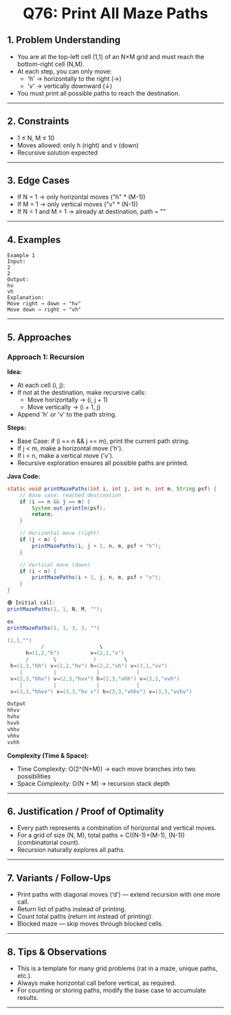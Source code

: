 <!-- #region 76-Print All Maze Paths -->

<h1 style="text-align:center; font-size:2.5em; font-weight:bold;">Q76: Print All Maze Paths</h1>

## 1. Problem Understanding

- You are at the top-left cell (1,1) of an N×M grid and must reach the bottom-right cell (N,M).
- At each step, you can only move:
  * 'h' → horizontally to the right (→)
  * 'v' → vertically downward (↓)
- You must print all possible paths to reach the destination.
---

## 2. Constraints

- 1 ≤ N, M ≤ 10
- Moves allowed: only h (right) and v (down)
- Recursive solution expected
---

## 3. Edge Cases

- If N = 1 → only horizontal moves ("h" * (M-1))
- If M = 1 → only vertical moves ("v" * (N-1))
- If N = 1 and M = 1 → already at destination, path = ""
---

## 4. Examples

```text
Example 1
Input:
2
2
Output:
hv
vh
Explanation:
Move right → down → "hv"
Move down → right → "vh"
```

---

## 5. Approaches

### Approach 1: Recursion

**Idea:**
- At each cell (i, j):
- If not at the destination, make recursive calls:
  * Move horizontally → (i, j + 1)
  * Move vertically → (i + 1, j)
- Append 'h' or 'v' to the path string.

**Steps:**
- Base Case: if (i == n && j == m), print the current path string.
- If j < m, make a horizontal move ('h').
- If i < n, make a vertical move ('v').
- Recursive exploration ensures all possible paths are printed.

**Java Code:**
```java
static void printMazePaths(int i, int j, int n, int m, String psf) {
    // Base case: reached destination
    if (i == n && j == m) {
        System.out.println(psf);
        return;
    }

    // Horizontal move (right)
    if (j < m) {
        printMazePaths(i, j + 1, n, m, psf + "h");
    }

    // Vertical move (down)
    if (i < n) {
        printMazePaths(i + 1, j, n, m, psf + "v");
    }
}

🟢 Initial call:
printMazePaths(1, 1, N, M, "");

ex
printMazePaths(1, 1, 3, 3, "")

(1,1,"")
           /                  \
      h→(1,2,"h")          v→(2,1,"v")
      /        \            /         \
 h→(1,3,"hh") v→(2,2,"hv") h→(2,2,"vh") v→(3,1,"vv")
    |          |             |            |
 v→(2,3,"hhv") v→(2,3,"hvv") h→(2,3,"vhh") v→(3,2,"vvh")
    |          |             |            |
 v→(3,3,"hhvv") v→(3,3,"hv v") h→(3,3,"vhhv") v→(3,3,"vvhv")

Output
hhvv
hvhv
hvvh
vhhv
vhhv
vvhh
```

**Complexity (Time & Space):**
- Time Complexity: O(2^(N+M)) → each move branches into two possibilities
- Space Complexity: O(N + M) → recursion stack depth

---

## 6. Justification / Proof of Optimality

- Every path represents a combination of horizontal and vertical moves.
- For a grid of size (N, M), total paths = C((N-1)+(M-1), (N-1)) (combinatorial count).
- Recursion naturally explores all paths.
---

## 7. Variants / Follow-Ups

- Print paths with diagonal moves (‘d’) — extend recursion with one more call.
- Return list of paths instead of printing.
- Count total paths (return int instead of printing).
- Blocked maze — skip moves through blocked cells.
---

## 8. Tips & Observations

- This is a template for many grid problems (rat in a maze, unique paths, etc.).
- Always make horizontal call before vertical, as required.
- For counting or storing paths, modify the base case to accumulate results.
---

<!-- #endregion -->
